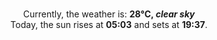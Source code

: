 <p  align="center"><br/>Currently, the weather is: <b> 28°C, <i>clear sky</i></b></br>Today, the sun rises at <b>05:03</b> and sets at <b>19:37</b>.</p>